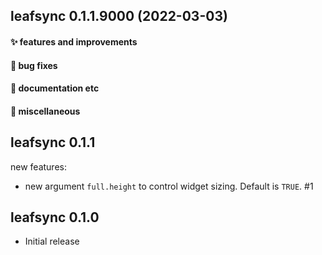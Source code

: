 ## leafsync 0.1.1.9000 (2022-03-03)

#### ✨ features and improvements

#### 🐛 bug fixes

#### 💬 documentation etc

#### 🍬 miscellaneous


## leafsync 0.1.1

new features:

  * new argument `full.height` to control widget sizing. Default is `TRUE`. #1

## leafsync 0.1.0

* Initial release
